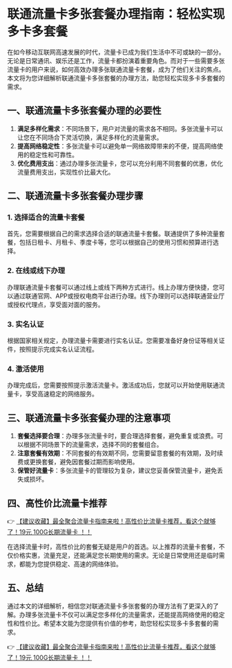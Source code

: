 # 联通流量卡多张套餐办理指南：轻松实现多卡多套餐

在如今移动互联网高速发展的时代，流量卡已成为我们生活中不可或缺的一部分。无论是日常通讯、娱乐还是工作，流量卡都扮演着重要角色。而对于一些需要多张流量卡的用户来说，如何高效办理多张联通流量卡套餐，成为了他们关注的焦点。本文将为您详细解析联通流量卡多张套餐的办理方法，助您轻松实现多卡多套餐的需求。

## 一、联通流量卡多张套餐办理的必要性

1. **满足多样化需求**：不同场景下，用户对流量的需求各不相同。多张流量卡可以让您在不同场合下灵活切换，满足多样化的流量需求。
2. **提高网络稳定性**：多张流量卡可以避免单一网络故障带来的不便，提高网络使用的稳定性和可靠性。
3. **优化费用支出**：通过办理多张流量卡，您可以充分利用不同套餐的优惠，优化流量费用支出，实现性价比最大化。

## 二、联通流量卡多张套餐办理步骤

### 1. 选择适合的流量卡套餐
首先，您需要根据自己的需求选择合适的联通流量卡套餐。联通提供了多种流量套餐，包括日租卡、月租卡、季度卡等，您可以根据自己的使用习惯和预算进行选择。

### 2. 在线或线下办理
办理联通流量卡套餐可以通过线上或线下两种方式进行。线上办理方便快捷，您可以通过联通官网、APP或授权电商平台进行办理。线下办理则可以选择联通营业厅或授权代理点，享受面对面的服务。

### 3. 实名认证
根据国家相关规定，办理流量卡需要进行实名认证。您需要准备好身份证等相关证件，按照提示完成实名认证流程。

### 4. 激活使用
办理完成后，您需要按照提示激活流量卡。激活成功后，您就可以开始使用联通流量卡，享受高速稳定的网络服务。

## 三、联通流量卡多张套餐办理的注意事项

1. **套餐选择要合理**：办理多张流量卡时，要合理选择套餐，避免重复或浪费。可以根据不同场景下的流量需求，选择不同的套餐组合。
2. **注意套餐有效期**：不同套餐的有效期不同，您需要留意套餐的有效期，及时续费或更换套餐，避免因套餐过期而影响使用。
3. **保管好流量卡**：多张流量卡的管理较为复杂，建议您妥善保管流量卡，避免丢失或损坏。

## 四、高性价比流量卡推荐

👉 [【建议收藏】最全聚合流量卡指南来啦！高性价比流量卡推荐，看这个就够了！19元 100G长期流量卡 ！！](https://bit.ly/Liuliangka)

在选择流量卡时，高性价比的套餐无疑是用户的首选。以上推荐的流量卡套餐，不仅价格实惠，流量充足，还能满足您长期使用的需求。无论是日常使用还是临时需求，都能为您提供稳定、高速的网络体验。

## 五、总结

通过本文的详细解析，相信您对联通流量卡多张套餐的办理方法有了更深入的了解。办理多张流量卡不仅可以满足您多样化的流量需求，还能提高网络使用的稳定性和性价比。希望本文能为您提供有价值的参考，助您轻松实现多卡多套餐的需求。

👉 [【建议收藏】最全聚合流量卡指南来啦！高性价比流量卡推荐，看这个就够了！19元 100G长期流量卡 ！！](https://bit.ly/Liuliangka)